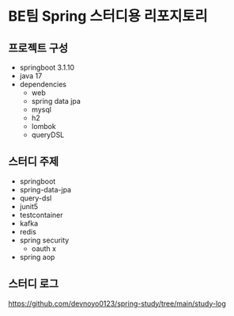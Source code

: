 # BE팀 Spring 스터디용 리포지토리

## 프로젝트 구성
- springboot 3.1.10
- java 17
- dependencies
  - web
  - spring data jpa
  - mysql
  - h2
  - lombok
  - queryDSL

## 스터디 주제
- springboot
- spring-data-jpa
- query-dsl
- junit5
- testcontainer
- kafka
- redis
- spring security
  - oauth x
- spring aop

## 스터디 로그
https://github.com/devnoyo0123/spring-study/tree/main/study-log
